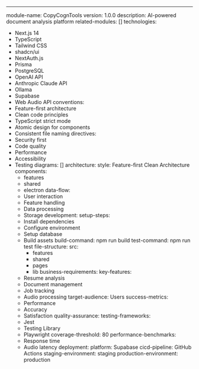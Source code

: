 ---
module-name: CopyCognTools
version: 1.0.0
description: AI-powered document analysis platform
related-modules: []
technologies:
  - Next.js 14
  - TypeScript
  - Tailwind CSS
  - shadcn/ui
  - NextAuth.js
  - Prisma
  - PostgreSQL
  - OpenAI API
  - Anthropic Claude API
  - Ollama
  - Supabase
  - Web Audio API
conventions:
  - Feature-first architecture
  - Clean code principles
  - TypeScript strict mode
  - Atomic design for components
  - Consistent file naming
directives:
  - Security first
  - Code quality
  - Performance
  - Accessibility
  - Testing
diagrams: []
architecture:
  style: Feature-first Clean Architecture
  components:
    - features
    - shared
    - electron
  data-flow:
    - User interaction
    - Feature handling
    - Data processing
    - Storage
development:
  setup-steps:
    - Install dependencies
    - Configure environment
    - Setup database
    - Build assets
  build-command: npm run build
  test-command: npm run test
  file-structure:
    src:
      - features
      - shared
      - pages
      - lib
business-requirements:
  key-features:
    - Resume analysis
    - Document management
    - Job tracking
    - Audio processing
  target-audience: Users
  success-metrics:
    - Performance
    - Accuracy
    - Satisfaction
quality-assurance:
  testing-frameworks:
    - Jest
    - Testing Library
    - Playwright
  coverage-threshold: 80
  performance-benchmarks:
    - Response time
    - Audio latency
deployment:
  platform: Supabase
  cicd-pipeline: GitHub Actions
  staging-environment: staging
  production-environment: production
